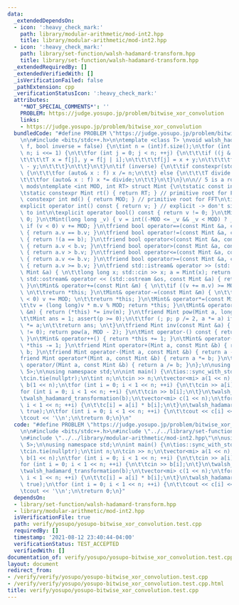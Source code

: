 ```yaml
---
data:
  _extendedDependsOn:
  - icon: ':heavy_check_mark:'
    path: library/modular-arithmetic/mod-int2.hpp
    title: library/modular-arithmetic/mod-int2.hpp
  - icon: ':heavy_check_mark:'
    path: library/set-function/walsh-hadamard-transform.hpp
    title: library/set-function/walsh-hadamard-transform.hpp
  _extendedRequiredBy: []
  _extendedVerifiedWith: []
  _isVerificationFailed: false
  _pathExtension: cpp
  _verificationStatusIcon: ':heavy_check_mark:'
  attributes:
    '*NOT_SPECIAL_COMMENTS*': ''
    PROBLEM: https://judge.yosupo.jp/problem/bitwise_xor_convolution
    links:
    - https://judge.yosupo.jp/problem/bitwise_xor_convolution
  bundledCode: "#define PROBLEM \"https://judge.yosupo.jp/problem/bitwise_xor_convolution\"\
    \n\n#include <bits/stdc++.h>\n\ntemplate <class T> \nvoid walsh_hadamard_transformation(std::vector<T>&\
    \ f, bool inverse = false) {\n\tint n = (int)f.size();\n\tfor (int i = 1; i <\
    \ n; i <<= 1) {\n\t\tfor (int j = 0; j < n; ++j) {\n\t\t\tif ((j & i) == 0) {\n\
    \t\t\t\tT x = f[j], y = f[j | i];\n\t\t\t\tf[j] = x + y;\n\t\t\t\tf[j | i] = x\
    \ - y;\n\t\t\t}\n\t\t}\n\t}\n\tif (inverse) {\n\t\tif constexpr(std::is_integral<T>::value)\
    \ {\n\t\t\tfor (auto& x : f) x /= n;\n\t\t} else {\n\t\t\tT divide = T(1) / T(f.size());\n\
    \t\t\tfor (auto& x : f) x *= divide;\n\t\t}\n\t}\n}\n\n// 5 is a root of both\
    \ mods\ntemplate <int MOD, int RT> struct Mint {\n\tstatic const int mod = MOD;\n\
    \tstatic constexpr Mint rt() { return RT; } // primitive root for FFT\n\tstatic\
    \ constexpr int md() { return MOD; } // primitive root for FFT\n\tint v; \n\t\
    explicit operator int() const { return v; } // explicit -> don't silently convert\
    \ to int\n\texplicit operator bool() const { return v != 0; }\n\tMint() { v =\
    \ 0; }\n\tMint(long long _v) { v = int((-MOD <= _v && _v < MOD) ? _v : _v % MOD);\
    \ if (v < 0) v += MOD; }\n\tfriend bool operator==(const Mint &a, const Mint &b)\
    \ { return a.v == b.v; }\n\tfriend bool operator!=(const Mint &a, const Mint &b)\
    \ { return !(a == b); }\n\tfriend bool operator<(const Mint &a, const Mint &b)\
    \ { return a.v < b.v; }\n\tfriend bool operator>(const Mint &a, const Mint &b)\
    \ { return a.v > b.v; }\n\tfriend bool operator<=(const Mint &a, const Mint &b)\
    \ { return a.v <= b.v; }\n\tfriend bool operator>=(const Mint &a, const Mint &b)\
    \ { return a.v >= b.v; }\n\tfriend std::istream& operator >> (std::istream &in,\
    \ Mint &a) { \n\t\tlong long x; std::cin >> x; a = Mint(x); return in; }\n\tfriend\
    \ std::ostream& operator << (std::ostream &os, const Mint &a) { return os << a.v;\
    \ }\n\tMint& operator+=(const Mint &m) { \n\t\tif ((v += m.v) >= MOD) v -= MOD;\
    \ \n\t\treturn *this; }\n\tMint& operator-=(const Mint &m) { \n\t\tif ((v -= m.v)\
    \ < 0) v += MOD; \n\t\treturn *this; }\n\tMint& operator*=(const Mint &m) { \n\
    \t\tv = (long long)v * m.v % MOD; return *this; }\n\tMint& operator/=(const Mint\
    \ &m) { return (*this) *= inv(m); }\n\tfriend Mint pow(Mint a, long long p) {\n\
    \t\tMint ans = 1; assert(p >= 0);\n\t\tfor (; p; p /= 2, a *= a) if (p & 1) ans\
    \ *= a;\n\t\treturn ans; \n\t}\n\tfriend Mint inv(const Mint &a) { assert(a.v\
    \ != 0); return pow(a, MOD - 2); }\n\tMint operator-() const { return Mint(-v);\
    \ }\n\tMint& operator++() { return *this += 1; }\n\tMint& operator--() { return\
    \ *this -= 1; }\n\tfriend Mint operator+(Mint a, const Mint &b) { return a +=\
    \ b; }\n\tfriend Mint operator-(Mint a, const Mint &b) { return a -= b; }\n\t\
    friend Mint operator*(Mint a, const Mint &b) { return a *= b; }\n\tfriend Mint\
    \ operator/(Mint a, const Mint &b) { return a /= b; }\n};\n\nusing mi = Mint<998244353,\
    \ 5>;\n\nusing namespace std;\n\nint main() {\n\tios::sync_with_stdio(false);\n\
    \tcin.tie(nullptr);\n\tint n;\n\tcin >> n;\n\tvector<mi> a(1 << n);\n\tvector<mi>\
    \ b(1 << n);\n\tfor (int i = 0; i < 1 << n; ++i) {\n\t\tcin >> a[i];\n\t}\n\t\
    for (int i = 0; i < 1 << n; ++i) {\n\t\tcin >> b[i];\n\t}\n\twalsh_hadamard_transformation(a);\n\
    \twalsh_hadamard_transformation(b);\n\tvector<mi> c(1 << n);\n\tfor (int i = 0;\
    \ i < 1 << n; ++i) {\n\t\tc[i] = a[i] * b[i];\n\t}\n\twalsh_hadamard_transformation(c,\
    \ true);\n\tfor (int i = 0; i < 1 << n; ++i) {\n\t\tcout << c[i] << ' ';\n\t}\n\
    \tcout << '\\n';\n\treturn 0;\n}\n"
  code: "#define PROBLEM \"https://judge.yosupo.jp/problem/bitwise_xor_convolution\"\
    \n\n#include <bits/stdc++.h>\n#include \"../../library/set-function/walsh-hadamard-transform.hpp\"\
    \n#include \"../../library/modular-arithmetic/mod-int2.hpp\"\n\nusing mi = Mint<998244353,\
    \ 5>;\n\nusing namespace std;\n\nint main() {\n\tios::sync_with_stdio(false);\n\
    \tcin.tie(nullptr);\n\tint n;\n\tcin >> n;\n\tvector<mi> a(1 << n);\n\tvector<mi>\
    \ b(1 << n);\n\tfor (int i = 0; i < 1 << n; ++i) {\n\t\tcin >> a[i];\n\t}\n\t\
    for (int i = 0; i < 1 << n; ++i) {\n\t\tcin >> b[i];\n\t}\n\twalsh_hadamard_transformation(a);\n\
    \twalsh_hadamard_transformation(b);\n\tvector<mi> c(1 << n);\n\tfor (int i = 0;\
    \ i < 1 << n; ++i) {\n\t\tc[i] = a[i] * b[i];\n\t}\n\twalsh_hadamard_transformation(c,\
    \ true);\n\tfor (int i = 0; i < 1 << n; ++i) {\n\t\tcout << c[i] << ' ';\n\t}\n\
    \tcout << '\\n';\n\treturn 0;\n}"
  dependsOn:
  - library/set-function/walsh-hadamard-transform.hpp
  - library/modular-arithmetic/mod-int2.hpp
  isVerificationFile: true
  path: verify/yosupo/yosupo-bitwise_xor_convolution.test.cpp
  requiredBy: []
  timestamp: '2021-08-12 23:40:44-04:00'
  verificationStatus: TEST_ACCEPTED
  verifiedWith: []
documentation_of: verify/yosupo/yosupo-bitwise_xor_convolution.test.cpp
layout: document
redirect_from:
- /verify/verify/yosupo/yosupo-bitwise_xor_convolution.test.cpp
- /verify/verify/yosupo/yosupo-bitwise_xor_convolution.test.cpp.html
title: verify/yosupo/yosupo-bitwise_xor_convolution.test.cpp
---
```

